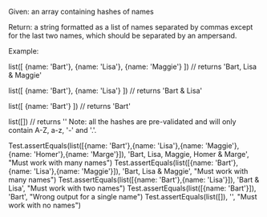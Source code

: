 Given: an array containing hashes of names

Return: a string formatted as a list of names separated by commas except for the last two names, which should be separated by an ampersand.

Example:

list([ {name: 'Bart'}, {name: 'Lisa'}, {name: 'Maggie'} ])
// returns 'Bart, Lisa & Maggie'

list([ {name: 'Bart'}, {name: 'Lisa'} ])
// returns 'Bart & Lisa'

list([ {name: 'Bart'} ])
// returns 'Bart'

list([])
// returns ''
Note: all the hashes are pre-validated and will only contain A-Z, a-z, '-' and '.'.

Test.assertEquals(list([{name: 'Bart'},{name: 'Lisa'},{name: 'Maggie'},{name: 'Homer'},{name: 'Marge'}]), 'Bart, Lisa, Maggie, Homer & Marge',
"Must work with many names")
Test.assertEquals(list([{name: 'Bart'},{name: 'Lisa'},{name: 'Maggie'}]), 'Bart, Lisa & Maggie',
"Must work with many names")
Test.assertEquals(list([{name: 'Bart'},{name: 'Lisa'}]), 'Bart & Lisa', 
"Must work with two names")
Test.assertEquals(list([{name: 'Bart'}]), 'Bart', "Wrong output for a single name")
Test.assertEquals(list([]), '', "Must work with no names")